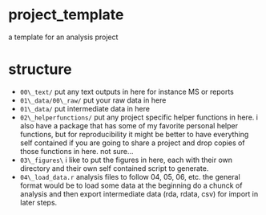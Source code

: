 # project\_template
a template for an analysis project

# structure
- `00\_text/` put any text outputs in here for instance MS or reports
- `01\_data/00\_raw/` put your raw data in here
- `01\_data/` put intermediate data in here
- `02\_helperfunctions/` put any project specific helper functions in here. i also have a package that has some of my favorite personal helper functions, but for reproducibility it might be better to have everything self contained if you are going to share a project and drop copies of those functions in here. not sure...
- `03\_figures\` i like to put the figures in here, each with their own directory and their own self contained script to generate.
- `04\_load_data.r` analysis files to follow 04, 05, 06, etc. the general format would be to load some data at the beginning do a chunck of analysis and then export intermediate data (rda, rdata, csv) for import in later steps.
